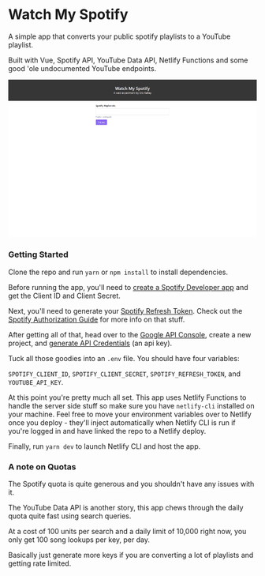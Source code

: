 # Watch My Spotify

A simple app that converts your public spotify playlists to a YouTube playlist.

Built with Vue, Spotify API, YouTube Data API, Netlify Functions and some good 'ole undocumented YouTube endpoints.

![](demo.gif)

### Getting Started
Clone the repo and run `yarn` or `npm install` to install dependencies.

Before running the app, you'll need to [create a Spotify Developer app](https://developer.spotify.com/dashboard/login) and get the Client ID and Client Secret.

Next, you'll need to generate your [Spotify Refresh Token](https://getyourspotifyrefreshtoken.herokuapp.com/). Check out the [Spotify Authorization Guide](https://developer.spotify.com/documentation/general/guides/authorization-guide/) for more info on that stuff.

After getting all of that, head over to the [Google API Console](https://console.cloud.google.com), create a new project, and [generate API Credentials](https://console.cloud.google.com/apis/api/youtube.googleapis.com/credentials) (an api key).

Tuck all those goodies into an `.env` file. You should have four variables:

`SPOTIFY_CLIENT_ID`, `SPOTIFY_CLIENT_SECRET`, `SPOTIFY_REFRESH_TOKEN`, and `YOUTUBE_API_KEY`.

At this point you're pretty much all set. This app uses Netlify Functions to handle the server side stuff so make sure you have `netlify-cli` installed on your machine. Feel free to move your environment variables over to Netlify once you deploy - they'll inject automatically when Netlify CLI is run if you're logged in and have linked the repo to a Netlify deploy.



Finally, run `yarn dev` to launch Netlify CLI and host the app.

### A note on Quotas
The Spotify quota is quite generous and you shouldn't have any issues with it.

The YouTube Data API is another story, this app chews through the daily quota quite fast using search queries.

At a cost of 100 units per search and a daily limit of 10,000 right now, you only get 100 song lookups per key, per day.

Basically just generate more keys if you are converting a lot of playlists and getting rate limited.
